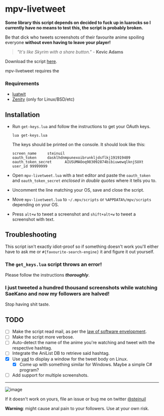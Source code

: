 mpv-livetweet
=============
**Some library this script depends on decided to fuck up in luarocks so I currently have no means to test this, the script is probably broken.**

Be that dick who tweets screenshots of their favourite anime spoiling everyone **without even having to leave your player!**

> *"It's like Skyrim with a share button."* - **Kevic Adams**

Download the script [here](https://github.com/steinuil/mpv-livetweet/archive/text.zip).

mpv-livetweet requires the
### Requirements
  * [luatwit](https://github.com/darkstalker/LuaTwit)
  * [Zenity](https://wiki.gnome.org/Projects/Zenity) (only for Linux/BSD/etc)

Installation
------------
  * Run `get-keys.lua` and follow the instructions to get your OAuth keys.

	```
	lua get-keys.lua
	```
	The keys should be printed on the console. It should look like this:

	```
	screen_name     steinuil
	oauth_token     dasklhdnmpunexoibrunkljdsflkj191919409
	oauth_token_secret      AIUSUMAOoq983092874bibiuwewqlknjSUXt
	user_id 99999999
	```
  * Open `mpv-livetweet.lua` with a text editor and paste the `oauth_token` and `oauth_token_secret` *enclosed in double quotes* where it tells you to.
  * Uncomment the line matching your OS, save and close the script.
  * Move `mpv-livetweet.lua` to `~/.mpv/scripts` or `%APPDATA%/mpv/scripts` depending on your OS.
  * Press `alt+w` to tweet a screenshot and `shift+alt+w` to tweet a screenshot with text.

Troubleshooting
---------------
This script isn't exactly idiot-proof so if something doesn't work you'll either have to ask me or `#{favourite-search-engine}` it and figure it out yourself.

### The `get_keys.lua` script throws an error!
Please follow the instructions ***thoroughly***.

### I just tweeted a hundred thousand screenshots while watching SaeKano and now my followers are halved!
Stop having shit taste.

TODO
----
  - [ ] Make the script read mail, as per the [law of software envelopment](http://catb.org/jargon/html/Z/Zawinskis-Law.html).
  - [ ] Make the script more verbose.
  - [ ] Auto-detect the name of the anime you're watching and tweet with the respective hashtag.
  - [ ] Integrate the AniList DB to retrieve said hashtag.
  - [X] Use [yad](https://code.google.com/p/yad/) to display a window for the tweet body on Linux.
    * [X] Come up with something similar for Windows. Maybe a simple C# program?
  - [ ] Add support for multiple screenshots.

----
![image](http://www.wiliam.com.au/content/upload/blog/worksonmymachine.jpg)

If it doesn't work on yours, file an issue or bug me on twitter [@steinuil](https://twitter.com/steinuil)

**Warning**: might cause anal pain to your followers. Use at your own risk.
